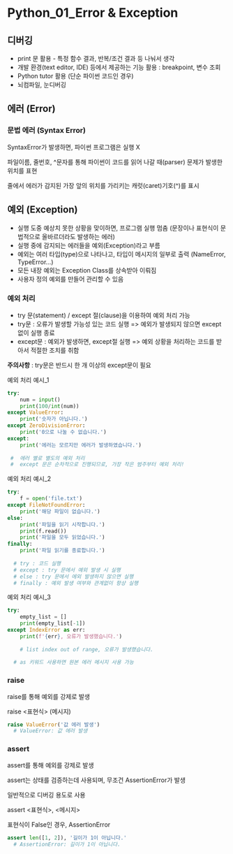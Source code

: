 # Python_01_Error & Exception

## 디버깅

* print 문 활용 - 특정 함수 결과, 반복/조건 결과 등 나눠서 생각
* 개발 환경(text editor, IDE) 등에서 제공하는 기능 활용 : breakpoint, 변수 조회
* Python tutor 활용 (단순 파이썬 코드인 경우)
* 뇌컴파일, 눈디버깅

## 에러 (Error)

### 문법 에러 (Syntax Error)

SyntaxError가 발생하면, 파이썬 프로그램은 실행 X

파일이름, 줄번호, ^문자를 통해 파이썬이 코드를 읽어 나갈 때(parser) 문제가 발생한 위치를 표현

줄에서 에러가 감지된 가장 앞의 위치를 가리키는 캐럿(caret)기호(^)를 표시

## 예외 (Exception)

* 실행 도중 예상치 못한 상황을 맞이하면, 프로그램 실행 멈춤 (문장이나 표현식이 문법적으로 올바르더라도 발생하는 에러)
* 실행 중에 감지되는 에러들을 예외(Exception)라고 부름
* 예외는 여러 타입(type)으로 나타나고, 타입이 메시지의 일부로 출력 (NameError, TypeError...)
* 모든 내장 예외는 Exception Class를 상속받아 이뤄짐
* 사용자 정의 예외를 만들어 관리할 수 있음

### 예외 처리

* try 문(statement) / except 절(clause)을 이용하여 예외 처리 가능
* try문 : 오류가 발생할 가능성 있는 코드 실행 => 예외가 발생되지 않으면 except 없이 실행 종료
* except문 : 예외가 발생하면, except절 실행 => 예외 상황을 처리하는 코드를 받아서 적절한 조치를 취함



**주의사항** : try문은 반드시 한 개 이상의 except문이 필요



예외 처리 예시_1

```python
try:
    num = input()
    print(100/int(num))
except ValueError:
    print('숫자가 아닙니다.')
except ZeroDivisionError:
    print('0으로 나눌 수 없습니다.')
except:
    print('에러는 모르지만 에러가 발생하였습니다.')
    
 #  에러 별로 별도의 예외 처리
 #  except 문은 순차적으로 진행되므로, 가장 작은 범주부터 예외 처리!
```



예외 처리 예시_2

```python
try:
    f = open('file.txt')
except FileNotFoundError:
    print('해당 파일이 없습니다.')
else:
    print('파일을 읽기 시작합니다.')
    print(f.read())
    print('파일을 모두 읽었습니다.')
finally:
    print('파일 읽기를 종료합니다.')
    
  # try : 코드 실행
  # except : try 문에서 예외 발생 시 실행
  # else : try 문에서 에외 발생하지 않으면 실행
  # finally : 예외 발생 여부와 관계없이 항상 실행
```



예외 처리 예시_3

```python
try:
    empty_list = []
    print(empty_list[-1])
except IndexError as err:
    print(f'{err}, 오류가 발생했습니다.')
    
    # list index out of range, 오류가 발생했습니다.
    
  # as 키워드 사용하면 원본 에러 메시지 사용 가능
```



### raise

raise를 통해 예외를 강제로 발생

raise <표현식> (메시지)

```python
raise ValueError('값 에러 발생')
  # ValueError: 값 에러 발생
```



### assert

assert를 통해 예외를 강제로 발생

assert는 상태를 검증하는데 사용되며, 무조건 AssertionError가 발생

일반적으로 디버깅 용도로 사용

assert <표현식>, <메시지>

표현식이 False인 경우, AssertionError

```python
assert len([1, 2]), '길이가 1이 아닙니다.'
  # AssertionError: 길이가 1이 아닙니다.
```

